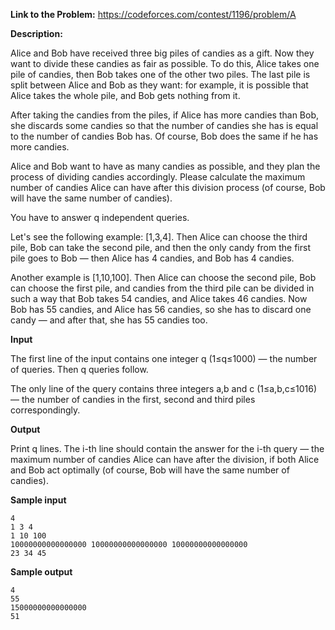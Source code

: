 **Link to the Problem:** https://codeforces.com/contest/1196/problem/A

**Description:**

Alice and Bob have received three big piles of candies as a gift. Now they want to divide these candies as fair as possible. To do this, Alice takes one pile of candies, then Bob takes one of the other two piles. The last pile is split between Alice and Bob as they want: for example, it is possible that Alice takes the whole pile, and Bob gets nothing from it.

After taking the candies from the piles, if Alice has more candies than Bob, she discards some candies so that the number of candies she has is equal to the number of candies Bob has. Of course, Bob does the same if he has more candies.

Alice and Bob want to have as many candies as possible, and they plan the process of dividing candies accordingly. Please calculate the maximum number of candies Alice can have after this division process (of course, Bob will have the same number of candies).

You have to answer q independent queries.

Let's see the following example: [1,3,4]. Then Alice can choose the third pile, Bob can take the second pile, and then the only candy from the first pile goes to Bob — then Alice has 4 candies, and Bob has 4 candies.

Another example is [1,10,100]. Then Alice can choose the second pile, Bob can choose the first pile, and candies from the third pile can be divided in such a way that Bob takes 54 candies, and Alice takes 46 candies. Now Bob has 55 candies, and Alice has 56 candies, so she has to discard one candy — and after that, she has 55 candies too.

**Input**

The first line of the input contains one integer q (1≤q≤1000) — the number of queries. Then q queries follow.

The only line of the query contains three integers a,b and c (1≤a,b,c≤1016) — the number of candies in the first, second and third piles correspondingly.

**Output**

Print q lines. The i-th line should contain the answer for the i-th query — the maximum number of candies Alice can have after the division, if both Alice and Bob act optimally (of course, Bob will have the same number of candies).


**Sample input**
```
4
1 3 4
1 10 100
10000000000000000 10000000000000000 10000000000000000
23 34 45
```
**Sample output**
```
4
55
15000000000000000
51
```
